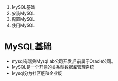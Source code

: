 1. MySQL基础
2. 安装MySQL
3. 配置MySQL
4. 使用MySQL

# MySQL基础
* mysql有瑞典Mysql ab公司开发,目前属于Oracle公司。
* MySQL是一个开源的关系型数据库管理系统
* Mysql分为社区版和企业版